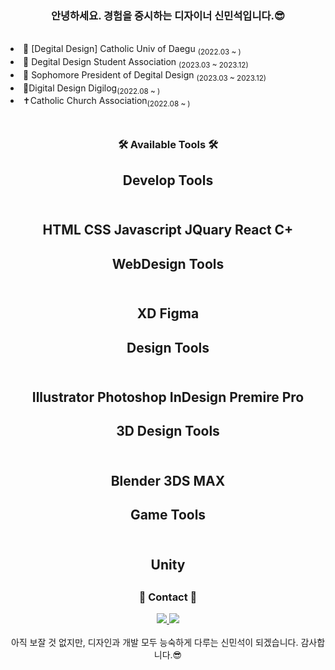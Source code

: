<div align="center">
 
  ### 안녕하세요. 경험을 중시하는 디자이너 신민석입니다.😎
</div>
<div align="left">
  <br>
  <li> 🏫 [Degital Design] Catholic Univ of Daegu <sub>(2022.03 ~ )</sub></li>
  <li> 🦢 Degital Design Student Association <sub>(2023.03 ~ 2023.12)</sub></li>
  <li> 🦢 Sophomore President of Degital Design  <sub>(2023.03 ~ 2023.12)</sub></li>

  <li>  📖Digital Design Digilog<sub>(2022.08 ~ )</sub></li>
  <li>  ✝️Catholic Church Association<sub>(2022.08 ~ )</sub></li>
  <br>
</div>

<div align="center" >
  
  ##
  
  ### 🛠 Available Tools 🛠
  <div align="center">
  <h2> Develop Tools <h2>
  <br>HTML CSS Javascript JQuary React C+<br>
  <h2> WebDesign Tools <h2>
  <br>XD Figma<br> 
  <h2> Design Tools <h2> 
  <br>Illustrator Photoshop InDesign Premire Pro<br>
  <h2> 3D Design Tools <h2>
  <br>Blender 3DS MAX<br>
  <h2> Game Tools <h2>
  <br>Unity<br>
  </div>
  
  ##
  ### 📩 Contact 📩
  <div align="center">
    <a href="https://www.instagram.com/xx_xstyles/">
      <img src="https://img.shields.io/badge/xx_xstyles-E4405F?style=plastic&logo=instagram&logoColor=white"/> 
    </a>
    <a>
      <img src="https://img.shields.io/badge/m1nseokdesign-EA4335?style=plastic&logo=gmail&logoColor=white"/> 
    </a>
    <br>
    <br>
    <div>아직 보잘 것 없지만, 디자인과 개발 모두 능숙하게 다루는 신민석이 되겠습니다. 감사합니다.😎</div>
  </div>
</div>
